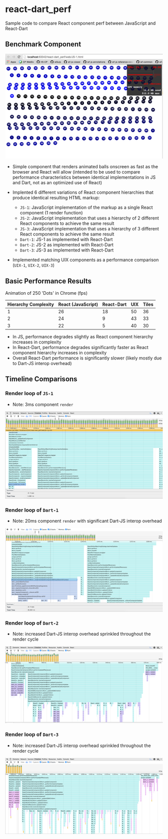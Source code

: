 # react-dart_perf
Sample code to compare React component perf between JavaScript and React-Dart

## Benchmark Component

![Base React Component](/pics/component.png?raw=true)

- Simple component that renders animated balls onscreen as fast as the browser and React will allow (intended to be used to compare performance characteristics between identical implementations in JS and Dart, not as an optimized use of React)

- Implented 6 different variations of React component hierarchies that produce identical resulting HTML markup:
  - `JS-1`: JavaScript implementation of the markup as a single React component (1 render function)
  - `JS-2`: JavaScript implementation that uses a hierarchy of 2 different React components to achieve the same result
  - `JS-3`: JavaScript implementation that uses a hierarchy of 3 different React components to achieve the same result
  - `Dart-1`: JS-1 as implemented with React-Dart
  - `Dart-2`: JS-2 as implemented with React-Dart
  - `Dart-3`: JS-3 as implemented with React-Dart

- Implemented matching UIX components as a performance comparison (`UIX-1`, `UIX-2`, `UIX-3`)

## Basic Performance Results

Animation of 250 'Dots' in Chrome (fps)

Hierarchy Complexity | React (JavaScript) | React-Dart | UIX | Tiles
-------------------- | ------------------ | ---------- | --- | -----
1                    | 26                 | 18         | 50  | 36
2                    | 24                 | 9          | 43  | 33
3                    | 22                 | 5          | 40  | 30

- In JS, performance degrades slightly as React component hierarchy increases in complexity
- In React-Dart, performance degrades significantly faster as React component hierarchy increases in complexity
- Overall React-Dart performance is significantly slower (likely mostly due to Dart-JS interop overhead)

## Timeline Comparisons

### Render loop of `JS-1`
- Note: 3ms component `render`

![JS-1 Render Loop](/pics/1_component_JS.png?raw=true)

### Render loop of `Dart-1`
- Note: 20ms component `render` with significant Dart-JS interop overhead

![Dart-1 Render Loop](/pics/1_component_dart.png?raw=true)

### Render loop of `Dart-2`
- Note: increased Dart-JS interop overhead sprinkled throughout the render cycle

![Dart-2 Render Loop](/pics/2_components_dart.png?raw=true)

### Render loop of `Dart-3`
- Note: increased Dart-JS interop overhead sprinkled throughout the render cycle

![Dart-3 Render Loop](/pics/3_components_dart.png?raw=true)
